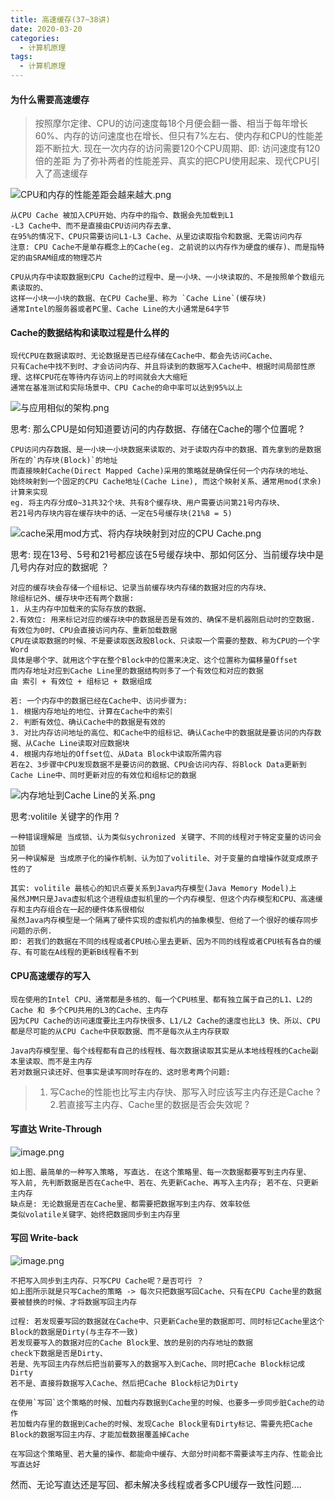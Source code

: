 ```yaml
---
title: 高速缓存(37~38讲)
date: 2020-03-20
categories:
  - 计算机原理
tags:
  - 计算机原理
---
```

#### 为什么需要高速缓存
> 按照摩尔定律、CPU的访问速度每18个月便会翻一番、相当于每年增长60%、内存的访问速度也在增长、但只有7%左右、使内存和CPU的性能差距不断拉大. 现在一次内存的访问需要120个CPU周期、即: 访问速度有120倍的差距
为了弥补两者的性能差异、真实的把CPU使用起来、现代CPU引入了高速缓存

![CPU和内存的性能差距会越来越大.png](https://upload-images.jianshu.io/upload_images/14027542-63ffb060446bf2df.png?imageMogr2/auto-orient/strip%7CimageView2/2/w/1240)

```
从CPU Cache 被加入CPU开始、内存中的指令、数据会先加载到L1
-L3 Cache中、而不是直接由CPU访问内存去拿、
在95%的情况下、CPU只需要访问L1-L3 Cache、从里边读取指令和数据、无需访问内存
注意: CPU Cache不是单存概念上的Cache(eg. 之前说的以内存作为硬盘的缓存)、而是指特定的由SRAM组成的物理芯片

CPU从内存中读取数据到CPU Cache的过程中、是一小块、一小块读取的、不是按照单个数组元素读取的、
这样一小块一小块的数据、在CPU Cache里、称为 `Cache Line`(缓存块)
通常Intel的服务器或者PC里、Cache Line的大小通常是64字节
```

#### Cache的数据结构和读取过程是什么样的
```
现代CPU在数据读取时、无论数据是否已经存储在Cache中、都会先访问Cache、
只有Cache中找不到时、才会访问内存、并且将读到的数据写入Cache中、根据时间局部性原理、这样CPU花在等待内存访问上的时间就会大大缩短
通常在基准测试和实际场景中、CPU Cache的命中率可以达到95%以上
```
![与应用相似的架构.png](https://upload-images.jianshu.io/upload_images/14027542-665111aecb317bc2.png?imageMogr2/auto-orient/strip%7CimageView2/2/w/1240)

思考: 那么CPU是如何知道要访问的内存数据、存储在Cache的哪个位置呢 ?
```
CPU访问内存数据、是一小块一小块数据来读取的、对于读取内存中的数据、首先拿到的是数据所在的`内存块(Block)`的地址
而直接映射Cache(Direct Mapped Cache)采用的策略就是确保任何一个内存块的地址、
始终映射到一个固定的CPU Cache地址(Cache Line), 而这个映射关系、通常用mod(求余)计算来实现
eg. 将主内存分成0~31共32个块、共有8个缓存块、用户需要访问第21号内存块、
若21号内存块内容在缓存块中的话、一定在5号缓存块(21%8 = 5)
```
![cache采用mod方式、将内存块映射到对应的CPU Cache.png](https://upload-images.jianshu.io/upload_images/14027542-0e3d70cab102d106.png?imageMogr2/auto-orient/strip%7CimageView2/2/w/1240)

思考:
现在13号、5号和21号都应该在5号缓存块中、那如何区分、当前缓存块中是几号内存对应的数据呢 ？
```
对应的缓存块会存储一个组标记、记录当前缓存块内存储的数据对应的内存块、
除组标记外、缓存块中还有两个数据:
1. 从主内存中加载来的实际存放的数据、
2.有效位: 用来标记对应的缓存块中的数据是否是有效的、确保不是机器刚启动时的空数据. 有效位为0时、CPU会直接访问内存、重新加载数据
CPU在读取数据的时候、不是要读取医政股Block、只读取一个需要的整数、称为CPU的一个字Word
具体是哪个字、就用这个字在整个Block中的位置来决定、这个位置称为偏移量Offset
而内存地址对应到Cache Line里的数据结构则多了一个有效位和对应的数据
由 索引 + 有效位 + 组标记 + 数据组成

若: 一个内存中的数据已经在Cache中、访问步骤为:
1. 根据内存地址的地位、计算在Cache中的索引
2. 判断有效位、确认Cache中的数据是有效的
3. 对比内存访问地址的高位、和Cache中的组标记、确认Cache中的数据就是要访问的内存数据、从Cache Line读取对应数据块
4. 根据内存地址的Offset位、从Data Block中读取所需内容
若在2、3步骤中CPU发现数据不是要访问的数据、CPU会访问内存、将Block Data更新到Cache Line中、同时更新对应的有效位和组标记的数据
```
![内存地址到Cache Line的关系.png](https://upload-images.jianshu.io/upload_images/14027542-bdbd1ecdec2570de.png?imageMogr2/auto-orient/strip%7CimageView2/2/w/1240)

思考:volitile 关键字的作用 ?
```
一种错误理解是 当成锁、认为类似sychronized 关键字、不同的线程对于特定变量的访问会加锁
另一种误解是 当成原子化的操作机制、认为加了volitile、对于变量的自增操作就变成原子性的了

其实: volitile 最核心的知识点要关系到Java内存模型(Java Memory Model)上
虽然JMM只是Java虚拟机这个进程级虚拟机里的一个内存模型、但这个内存模型和CPU、高速缓存和主内存组合在一起的硬件体系很相似
虽然Java内存模型是一个隔离了硬件实现的虚拟机内的抽象模型、但给了一个很好的缓存同步问题的示例.
即: 若我们的数据在不同的线程或者CPU核心里去更新、因为不同的线程或者CPU核有各自的缓存、有可能在A线程的更新B线程看不到
```

#### CPU高速缓存的写入
```
现在使用的Intel CPU、通常都是多核的、每一个CPU核里、都有独立属于自己的L1、L2的Cache 和 多个CPU共用的L3的Cache、主内存
因为CPU Cache的访问速度要比主内存快很多、L1/L2 Cache的速度也比L3 快、所以、CPU都是尽可能的从CPU Cache中获取数据、而不是每次从主内存获取

Java内存模型里、每个线程都有自己的线程桟、每次数据读取其实是从本地线程桟的Cache副本里读取、而不是主内存
若对数据只读还好、但事实是读写同时存在的、这时思考两个问题:
```
> 1. 写Cache的性能也比写主内存快、那写入时应该写主内存还是Cache ?
2.若直接写主内存、Cache里的数据是否会失效呢 ?

#### 写直达 Write-Through
![image.png](https://upload-images.jianshu.io/upload_images/14027542-daf2deb032fab327.png?imageMogr2/auto-orient/strip%7CimageView2/2/w/240)

```
如上图、最简单的一种写入策略, 写直达. 在这个策略里、每一次数据都要写到主内存里、
写入前, 先判断数据是否在Cache中、若在、先更新Cache、再写入主内存; 若不在、只更新主内存
缺点是: 无论数据是否在Cache里、都需要把数据写到主内存、效率较低
类似volatile关键字、始终把数据同步到主内存里
```

#### 写回 Write-back
![image.png](https://upload-images.jianshu.io/upload_images/14027542-ead03578a6a2f4d0.png?imageMogr2/auto-orient/strip%7CimageView2/2/w/240)

```
不把写入同步到主内存、只写CPU Cache呢？是否可行 ？
如上图所示就是只写Cache的策略 -> 每次只把数据写回Cache、只有在CPU Cache里的数据要被替换的时候、才将数据写回主内存

过程: 若发现要写回的数据就在Cache中、只更新Cache里的数据即可、同时标记Cache里这个Block的数据是Dirty(与主存不一致)
若发现要写入的数据对应的Cache Block里、放的是别的内存地址的数据
check下数据是否是Dirty、
若是、先写回主内存然后把当前要写入的数据写入到Cache、同时把Cache Block标记成Dirty
若不是、直接将数据写入Cache、然后把Cache Block标记为Dirty

在使用`写回`这个策略的时候、加载内存数据到Cache里的时候、也要多一步同步脏Cache的动作
若加载内存里的数据到Cache的时候、发现Cache Block里有Dirty标记、需要先把Cache Block的数据写回主内存、才能加载数据覆盖掉Cache

在写回这个策略里、若大量的操作、都能命中缓存、大部分时间都不需要读写主内存、性能会比写直达好
```

然而、无论写直达还是写回、都未解决多线程或者多CPU缓存一致性问题....
